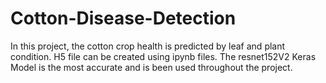 # Cotton-Disease-Detection

In this project, the cotton crop health is predicted by leaf and plant condition. H5 file can be created using ipynb files.
The resnet152V2 Keras Model is the most accurate and is been used throughout the project. 

